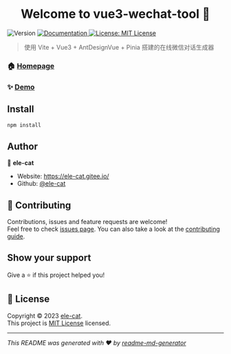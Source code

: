 <h1 align="center">Welcome to vue3-wechat-tool 👋</h1>
<p>
  <img alt="Version" src="https://img.shields.io/badge/version-0.0.1-blue.svg?cacheSeconds=2592000" />
  <a href="https://gitee.com/ele-cat/vue3-wechat-tool" target="_blank">
    <img alt="Documentation" src="https://img.shields.io/badge/documentation-yes-brightgreen.svg" />
  </a>
  <a href="https://gitee.com/ele-cat/vue3-wechat-tool/blob/master/LICENSE" target="_blank">
    <img alt="License: MIT License" src="https://img.shields.io/badge/License-MIT License-yellow.svg" />
  </a>
</p>

> 使用 Vite + Vue3 + AntDesignVue + Pinia 搭建的在线微信对话生成器

### 🏠 [Homepage](https://gitee.com/ele-cat/vue3-wechat-tool)

### ✨ [Demo](https://ele-cat.gitee.io/vue3-wechat-tool/)

## Install

```sh
npm install
```

## Author

👤 **ele-cat**

* Website: https://ele-cat.gitee.io/
* Github: [@ele-cat](https://github.com/ele-cat)

## 🤝 Contributing

Contributions, issues and feature requests are welcome!<br />Feel free to check [issues page](https://gitee.com/ele-cat/vue3-wechat-tool/issues). You can also take a look at the [contributing guide](https://gitee.com/ele-cat/vue3-wechat-tool/pulls).

## Show your support

Give a ⭐️ if this project helped you!

## 📝 License

Copyright © 2023 [ele-cat](https://github.com/ele-cat).<br />
This project is [MIT License](https://gitee.com/ele-cat/vue3-wechat-tool/blob/master/LICENSE) licensed.

***
_This README was generated with ❤️ by [readme-md-generator](https://github.com/kefranabg/readme-md-generator)_